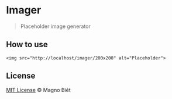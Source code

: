# Imager

> Placeholder image generator

## How to use

```
<img src="http://localhost/imager/200x200" alt="Placeholder">
```

## License

[MIT License](http://magno.mit-license.org/2013) © Magno Biét
